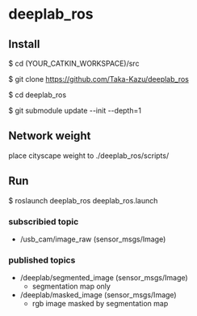 # deeplab_ros

## Install

$ cd (YOUR_CATKIN_WORKSPACE)/src

$ git clone https://github.com/Taka-Kazu/deeplab_ros

$ cd deeplab_ros

$ git submodule update --init --depth=1

## Network weight
place cityscape weight to ./deeplab_ros/scripts/

## Run
$ roslaunch deeplab_ros deeplab_ros.launch

### subscribied topic
- /usb_cam/image_raw (sensor_msgs/Image)

### published topics
- /deeplab/segmented_image (sensor_msgs/Image)
  - segmentation map only
- /deeplab/masked_image (sensor_msgs/Image)
  - rgb image masked by segmentation map
